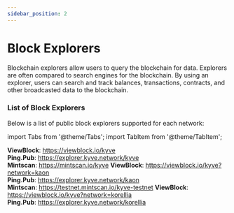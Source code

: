 ```yaml
---
sidebar_position: 2
---
```


# Block Explorers

Blockchain explorers allow users to query the blockchain for data. Explorers are often compared to search engines for
the blockchain. By using an explorer, users can search and track balances, transactions, contracts, and other
broadcasted data to the blockchain.

### List of Block Explorers

Below is a list of public block explorers supported for each network:

import Tabs from '@theme/Tabs';
import TabItem from '@theme/TabItem';

<Tabs groupId="network">
  <TabItem value="kyve" label="Mainnet">
    <strong>ViewBlock</strong>: <a href="https://viewblock.io/kyve">https://viewblock.io/kyve</a><br/>
    <strong>Ping.Pub</strong>: <a href="https://explorer.kyve.network/kyve">https://explorer.kyve.network/kyve</a><br/>
    <strong>Mintscan</strong>: <a href="https://mintscan.io/kyve">https://mintscan.io/kyve</a>
  </TabItem>
  <TabItem value="kaon" label="Kaon">
    <strong>ViewBlock</strong>: <a href="https://viewblock.io/kyve">https://viewblock.io/kyve?network=kaon</a><br/>
    <strong>Ping.Pub</strong>: <a href="https://explorer.kyve.network/kaon">https://explorer.kyve.network/kaon</a><br/>
    <strong>Mintscan</strong>: <a href="https://testnet.mintscan.io/kyve-testnet">https://testnet.mintscan.io/kyve-testnet</a>
  </TabItem>
  <TabItem value="korellia" label="Korellia">
    <strong>ViewBlock</strong>: <a href="https://viewblock.io/kyve">https://viewblock.io/kyve?network=korellia</a><br/>
    <strong>Ping.Pub</strong>: <a href="https://explorer.kyve.network/korellia">https://explorer.kyve.network/korellia</a>
  </TabItem>
</Tabs>

